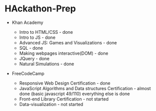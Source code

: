 # HAckathon-Prep

* Khan Academy

  + Intro to HTML/CSS - done
  + Intro to JS - done
  + Advanced JS: Games and Visualizations - done
  + SQL - done
  + Making webpages interactive(DOM) - done
  + JQuery - done
  + Natural Simulations - done
  
* FreeCodeCamp
  
  + Responsive Web Design Certification - done
  + JavaScript Algorithms and Data structures Certification - almost done (basic javascript 49/110) everything else is done
  + Front-end Library Certification - not started
  + Data-visualization - not started
